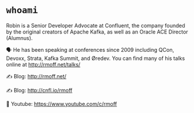 # `whoami`

Robin is a Senior Developer Advocate at Confluent, the company founded by the original creators of Apache Kafka, as well as an Oracle ACE Director (Alumnus). 

🗣️ He has been speaking at conferences since 2009 including QCon, Devoxx, Strata, Kafka Summit, and Øredev. You can find many of his talks online at http://rmoff.net/talks/

✍️ Blog: http://rmoff.net/

✍️ Blog: http://cnfl.io/rmoff 

🎥 Youtube: https://www.youtube.com/c/rmoff
